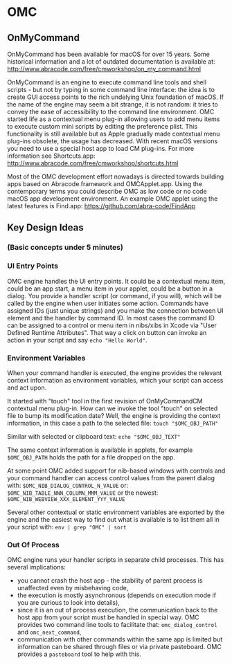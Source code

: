 # OMC
## OnMyCommand

OnMyCommand has been available for macOS for over 15 years. Some historical information and a lot of outdated documentation is available at:
http://www.abracode.com/free/cmworkshop/on_my_command.html

OnMyCommand is an engine to execute command line tools and shell scripts - but not by typing in some command line interface: the idea is to create GUI access points to the rich undelying Unix foundation of macOS.
If the name of the engine may seem a bit strange, it is not random: it tries to convey the ease of accessibility to the command line environment.
OMC started life as a contextual menu plug-in allowing users to add menu items to execute custom mini scripts by editing the preference plist. This functionality is still available but as Apple gradually made contextual menu plug-ins obsolete, the usage has decreased. With recent macOS versions you need to use a special host app to load CM plug-ins. For more information see Shortcuts.app: http://www.abracode.com/free/cmworkshop/shortcuts.html

Most of the OMC development effort nowadays is directed towards building apps based on Abracode.framework and OMCApplet.app.
Using the contemporary terms you could describe OMC as low code or no code macOS app development environment.
An example OMC applet using the latest features is Find.app:
https://github.com/abra-code/FindApp


## Key Design Ideas
### (Basic concepts under 5 minutes)

### **UI Entry Points**
OMC engine handles the UI entry points. It could be a contextual menu item, could be an app start, a menu item in your applet, could be a button in a dialog. You provide a handler script (or command, if you will), which will be called by the engine when user initiates some action. Commands have assigned IDs (just unique strings) and you make the connection between UI element and the handler by command ID. In most cases the command ID can be assigned to a control or menu item in nibs/xibs in Xcode via "User Defined Runtime Attributes". That way a click on button can invoke an action in your script and say `echo "Hello World"`.

### **Environment Variables**
When your command handler is executed, the engine provides the relevant context information as environment variables, which your script can access and act upon.

It started with "touch" tool in the first revision of OnMyCommandCM contextual menu plug-in. How can we invoke the tool "touch" on selected file to bump its modification date?
Well, the engine is providing the context information, in this case a path to the selected file:
`touch "$OMC_OBJ_PATH"`

Similar with selected or clipboard text:
`echo "$OMC_OBJ_TEXT"`

The same context information is available in applets, for example `$OMC_OBJ_PATH` holds the path for a file dropped on the app.

At some point OMC added support for nib-based windows with controls and your command handler can access control values from the parent dialog with: 
`$OMC_NIB_DIALOG_CONTROL_N_VALUE`
or:
`$OMC_NIB_TABLE_NNN_COLUMN_MMM_VALUE`
or the newest:
`$OMC_NIB_WEBVIEW_XXX_ELEMENT_YYY_VALUE`

Several other contextual or static environment variables are exported by the engine and the easiest way to find out what is available is to list them all in your script with:
`env | grep "OMC" | sort`

### **Out Of Process**
OMC engine runs your handler scripts in separate child processes. This has several implications:
- you cannot crash the host app - the stability of parent process is unaffected even by misbehaving code,
- the execution is mostly asynchronous (depends on execution mode if you are curious to look into details),
- since it is an out of process execution, the communication back to the host app from your script must be handled in special way. OMC provides two command line tools to facilitate that: `omc_dialog_control` and `omc_next_command`,
- communication with other commands within the same app is limited but information can be shared through files or via private pasteboard. OMC provides a `pasteboard` tool to help with this.

